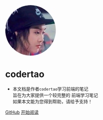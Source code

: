 <img width="160px" style="border-radius: 50%" bor src="style/sandy.jpg">

# **codertao**

- 本文档是作者`codertao`学习前端的笔记<br>旨在为大家提供一个较完整的 前端学习笔记<br>如果本文能为您得到帮助，请给予支持！

[GitHub](https://github.com/likesandy)
[开始阅读](/readme)
